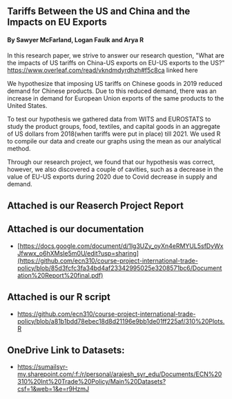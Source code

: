 ## Tariffs Between the US and China and the Impacts on EU Exports

#### By Sawyer McFarland, Logan Faulk and Arya R

In this research paper, we strive to answer our research question, "What are the impacts of US tariffs on China-US exports on EU-US exports to the US?"
https://www.overleaf.com/read/vkndmdyrdhzh#f5c8ca linked here

We hypothesize that imposing US tariffs on Chinese goods in 2019 reduced demand for Chinese products. Due to this reduced demand, there was an increase in demand for European Union exports of the same products to the United States.

To test our hypothesis we gathered data from WITS and EUROSTATS to study the product groups, food, textiles, and capital goods in an aggregate of US dollars from 2018(when tariffs were put in place) till 2021. We used R to compile our data and create our graphs using the mean as our analytical method.

Through our research project, we found that our hypothesis was correct, however, we also discovered a couple of cavities, such as a decrease in the value of EU-US exports during 2020 due to Covid decrease in supply and demand.

Attached is our Reaserch Project Report
- 

## Attached is our documentation
- [https://docs.google.com/document/d/1lg3UZy_oyXn4eRMYUL5sfDyWxJfwwx_o6hXMsIe5m0U/edit?usp=sharing](https://github.com/ecn310/course-project-international-trade-policy/blob/85d3fcfc3fa34bd4af23342995025e3208571bc6/Documentation%20Report%20final.pdf)

## Attached is our R script
- https://github.com/ecn310/course-project-international-trade-policy/blob/a81b1bdd78ebec18d8d21196e9bb1de01ff225af/310%20Plots.R


## OneDrive Link to Datasets:
- https://sumailsyr-my.sharepoint.com/:f:/r/personal/arajesh_syr_edu/Documents/ECN%20310%20Int%20Trade%20Policy/Main%20Datasets?csf=1&web=1&e=r9HzmJ
